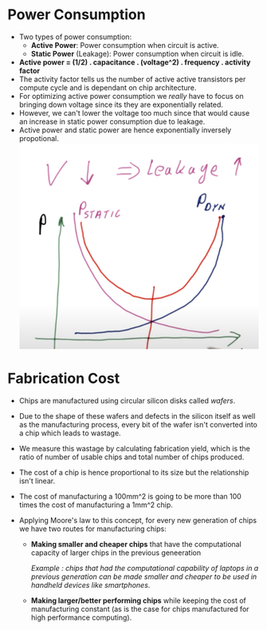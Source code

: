 # Power Consumption

- Two types of power consumption:
  - <strong>Active Power</strong>: Power consumption when circuit is active.
  - <strong>Static Power</strong> (Leakage): Power consumption when circuit is idle.
- <strong>Active power = (1/2) . capacitance . (voltage^2) . frequency . activity factor</strong>
- The activity factor tells us the number of active active transistors per compute cycle and is dependant on chip architecture.
- For optimizing active power consumption we _really_ have to focus on bringing down voltage since its they are exponentially related.
- However, we can't lower the voltage too much since that would cause an increase in static power consumption due to leakage.
- Active power and static power are hence exponentially inversely propotional.
  ![active_static_voltage_relationship](./assets/static_vs_active_power_voltage.png)

# Fabrication Cost

- Chips are manufactured using circular silicon disks called _wafers_.
- Due to the shape of these wafers and defects in the silicon itself as well as the manufacturing process, every bit of the wafer isn't converted into a chip which leads to wastage.
- We measure this wastage by calculating fabrication yield, which is the ratio of number of usable chips and total number of chips produced.
- The cost of a chip is hence proportional to its size but the relationship isn't linear.
- The cost of manufacturing a 100mm^2 is going to be more than 100 times the cost of manufacturing a 1mm^2 chip.
- Applying Moore's law to this concept, for every new generation of chips we have two routes for manufacturing chips:

  - **Making smaller and cheaper chips** that have the computational capacity of larger chips in the previous geneeration

    _Example : chips that had the computational capability of laptops in a previous generation can be made smaller and cheaper to be used in handheld devices like smartphones_.

  - **Making larger/better performing chips** while keeping the cost of manufacturing constant (as is the case for chips manufactured for high performance computing).
